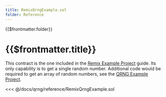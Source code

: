 ```yaml
---
title: RemixQrngExample.sol
folder: Reference
---
```


<TitleSpan>{{$frontmatter.folder}}</TitleSpan>

# {{$frontmatter.title}}

<!--TocHeader />
<TOC class="table-of-contents" :include-level="[2,3]" /-->

This contract is the one included in the
[Remix Example Project](../guides/remix-example.md) guide. Its only capability
is to get a single random number. Additional code would be required to get an
array of random numbers, see the
[QRNG Example Project](../guides/qrng-example.md).

<!-- prettier-ignore -->
<<< @/docs/qrng/reference/RemixQrngExample.sol
